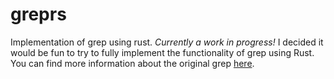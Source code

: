 # greprs
Implementation of grep using rust. *Currently a work in progress!* I decided it would be fun to try to fully implement the functionality of grep using Rust. You can find more information about the original grep [here](https://www.gnu.org/software/grep/).
